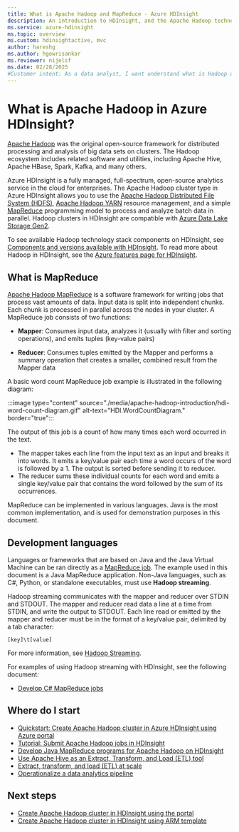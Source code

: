 ```yaml
---
title: What is Apache Hadoop and MapReduce - Azure HDInsight
description: An introduction to HDInsight, and the Apache Hadoop technology stack and components.
ms.service: azure-hdinsight
ms.topic: overview
ms.custom: hdinsightactive, mvc
author: hareshg
ms.author: hgowrisankar
ms.reviewer: nijelsf 
ms.date: 02/28/2025
#Customer intent: As a data analyst, I want understand what is Hadoop and how it is offered in Azure HDInsight so that I can decide on using HDInsight instead of on premises clusters.
---
```


# What is Apache Hadoop in Azure HDInsight?

[Apache Hadoop](https://hadoop.apache.org/) was the original open-source framework for distributed processing and analysis of big data sets on clusters. The Hadoop ecosystem includes related software and utilities, including Apache Hive, Apache HBase, Spark, Kafka, and many others.

Azure HDInsight is a fully managed, full-spectrum, open-source analytics service in the cloud for enterprises. The Apache Hadoop cluster type in Azure HDInsight allows you to use the [Apache Hadoop Distributed File System (HDFS)](https://hadoop.apache.org/docs/current/hadoop-project-dist/hadoop-hdfs/HdfsUserGuide.html), [Apache Hadoop YARN](https://hadoop.apache.org/docs/current/hadoop-yarn/hadoop-yarn-site/YARN.html) resource management, and a simple [MapReduce](https://hadoop.apache.org/docs/current/hadoop-mapreduce-client/hadoop-mapreduce-client-core/MapReduceTutorial.html) programming model to process and analyze batch data in parallel.  Hadoop clusters in HDInsight are compatible with [Azure Data Lake Storage Gen2](../../storage/blobs/data-lake-storage-introduction.md).

To see available Hadoop technology stack components on HDInsight, see [Components and versions available with HDInsight](../hdinsight-component-versioning.md). To read more about Hadoop in HDInsight, see the [Azure features page for HDInsight](https://azure.microsoft.com/services/hdinsight/).

## What is MapReduce

[Apache Hadoop MapReduce](https://hadoop.apache.org/docs/current/hadoop-mapreduce-client/hadoop-mapreduce-client-core/MapReduceTutorial.html) is a software framework for writing jobs that process vast amounts of data. Input data is split into independent chunks. Each chunk is processed in parallel across the nodes in your cluster. A MapReduce job consists of two functions:

* **Mapper**: Consumes input data, analyzes it (usually with filter and sorting operations), and emits tuples (key-value pairs)

* **Reducer**: Consumes tuples emitted by the Mapper and performs a summary operation that creates a smaller, combined result from the Mapper data

A basic word count MapReduce job example is illustrated in the following diagram:

 :::image type="content" source="./media/apache-hadoop-introduction/hdi-word-count-diagram.gif" alt-text="HDI.WordCountDiagram." border="true":::

The output of this job is a count of how many times each word occurred in the text.

* The mapper takes each line from the input text as an input and breaks it into words. It emits a key/value pair each time a word occurs of the word is followed by a 1. The output is sorted before sending it to reducer.
* The reducer sums these individual counts for each word and emits a single key/value pair that contains the word followed by the sum of its occurrences.

MapReduce can be implemented in various languages. Java is the most common implementation, and is used for demonstration purposes in this document.

## Development languages

Languages or frameworks that are based on Java and the Java Virtual Machine can be ran directly as a [MapReduce job](..//hadoop/submit-apache-hadoop-jobs-programmatically.md). The example used in this document is a Java MapReduce application. Non-Java languages, such as C#, Python, or standalone executables, must use **Hadoop streaming**.

Hadoop streaming communicates with the mapper and reducer over STDIN and STDOUT. The mapper and reducer read data a line at a time from STDIN, and write the output to STDOUT. Each line read or emitted by the mapper and reducer must be in the format of a key/value pair, delimited by a tab character:

`[key]\t[value]`

For more information, see [Hadoop Streaming](https://hadoop.apache.org/docs/current/hadoop-streaming/HadoopStreaming.html).

For examples of using Hadoop streaming with HDInsight, see the following document:

* [Develop C# MapReduce jobs](apache-hadoop-dotnet-csharp-mapreduce-streaming.md)

## Where do I start

* [Quickstart: Create Apache Hadoop cluster in Azure HDInsight using Azure portal](../hadoop/apache-hadoop-linux-create-cluster-get-started-portal.md)
* [Tutorial: Submit Apache Hadoop jobs in HDInsight](../hadoop/submit-apache-hadoop-jobs-programmatically.md)
* [Develop Java MapReduce programs for Apache Hadoop on HDInsight](../hadoop/apache-hadoop-develop-deploy-java-mapreduce-linux.md)
* [Use Apache Hive as an Extract, Transform, and Load (ETL) tool](../hadoop/apache-hadoop-using-apache-hive-as-an-etl-tool.md)
* [Extract, transform, and load (ETL) at scale](../hadoop/apache-hadoop-etl-at-scale.md)
* [Operationalize a data analytics pipeline](../hdinsight-operationalize-data-pipeline.md)

## Next steps

* [Create Apache Hadoop cluster in HDInsight using the portal](../hadoop/apache-hadoop-linux-create-cluster-get-started-portal.md)
* [Create Apache Hadoop cluster in HDInsight using ARM template](../hadoop/apache-hadoop-linux-tutorial-get-started.md)

